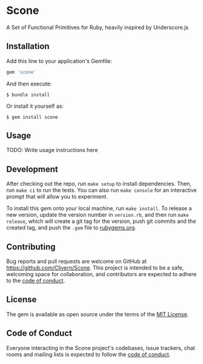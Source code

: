 # Scone

A Set of Functional Primitives for Ruby, heavily inspired by Underscore.js

## Installation

Add this line to your application's Gemfile:

```ruby
gem 'scone'
```

And then execute:

    $ bundle install

Or install it yourself as:

    $ gem install scone

## Usage

TODO: Write usage instructions here

## Development

After checking out the repo, run `make setup` to install dependencies. Then, run `make ci` to run the tests. You can also run `make console` for an interactive prompt that will allow you to experiment.

To install this gem onto your local machine, run `make install`. To release a new version, update the version number in `version.rb`, and then run `make release`, which will create a git tag for the version, push git commits and the created tag, and push the `.gem` file to [rubygems.org](https://rubygems.org).

## Contributing

Bug reports and pull requests are welcome on GitHub at https://github.com/Clivern/Scone. This project is intended to be a safe, welcoming space for collaboration, and contributors are expected to adhere to the [code of conduct](https://github.com/Clivern/Scone/blob/main/CODE_OF_CONDUCT.md).

## License

The gem is available as open source under the terms of the [MIT License](https://opensource.org/licenses/MIT).

## Code of Conduct

Everyone interacting in the Scone project's codebases, issue trackers, chat rooms and mailing lists is expected to follow the [code of conduct](https://github.com/Clivern/Scone/blob/main/CODE_OF_CONDUCT.md).

